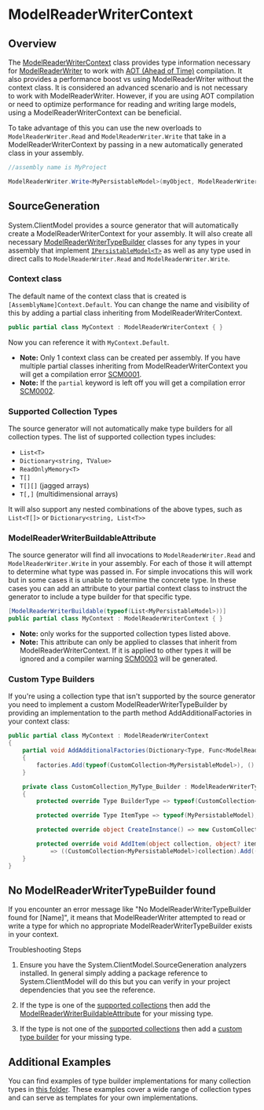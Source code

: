 # ModelReaderWriterContext

## Overview

The [ModelReaderWriterContext](https://github.com/Azure/azure-sdk-for-net/blob/b8704d0e58f17fd02da61b561b55778f80372105/sdk/core/System.ClientModel/src/ModelReaderWriter/ModelReaderWriterContext.cs) class
 provides type information necessary for [ModelReaderWriter]((https://github.com/Azure/azure-sdk-for-net/blob/b8704d0e58f17fd02da61b561b55778f80372105/sdk/core/System.ClientModel/src/ModelReaderWriter/ModelReaderWriter.cs))
 to work with [AOT (Ahead of Time)](https://learn.microsoft.com/dotnet/core/deploying/native-aot/) compilation.
It also provides a performance boost vs using ModelReaderWriter without the context class.  It is considered
an advanced scenario and is not necessary to work with ModelReaderWriter. However, if you are using AOT compilation or need to optimize
performance for reading and writing large models, using a ModelReaderWriterContext can be beneficial.

To take advantage of this you can use the new overloads to `ModelReaderWriter.Read` and `ModelReaderWriter.Write`
that take in a ModelReaderWriterContext by passing in a new automatically generated class in your assembly.

```C# Snippet:ModelReaderWriterContext_Usage
//assembly name is MyProject

ModelReaderWriter.Write<MyPersistableModel>(myObject, ModelReaderWriterOptions.Json, MyProjectContext.Default);
```

## SourceGeneration

System.ClientModel provides a source generator that will automatically create a ModelReaderWriterContext for your assembly.
It will also create all necessary [ModelReaderWriterTypeBuilder](https://github.com/Azure/azure-sdk-for-net/blob/b8704d0e58f17fd02da61b561b55778f80372105/sdk/core/System.ClientModel/src/ModelReaderWriter/ModelReaderWriterTypeBuilder.cs) classes for any types in your assembly that
implement [```IPersistableModel<T>```](https://github.com/Azure/azure-sdk-for-net/blob/b8704d0e58f17fd02da61b561b55778f80372105/sdk/core/System.ClientModel/src/ModelReaderWriter/IPersistableModel.cs) as well as any type used in direct calls to `ModelReaderWriter.Read` and `ModelReaderWriter.Write`.

### Context class

The default name of the context class that is created is `[AssemblyName]Context.Default`.
You can change the name and visibility of this by adding a partial class inheriting from ModelReaderWriterContext.

```C# Snippet:ModelReaderWriterContext_ContextClass
public partial class MyContext : ModelReaderWriterContext { }
```

Now you can reference it with `MyContext.Default`.

- **Note:** Only 1 context class can be created per assembly.
 If you have multiple partial classes inheriting from ModelReaderWriterContext you will get a compilation error [SCM0001](https://aka.ms/system-clientmodel/diagnostics#scm0001).
- **Note:** If the `partial` keyword is left off you will get a compilation error [SCM0002](https://aka.ms/system-clientmodel/diagnostics#scm0002).

### Supported Collection Types

The source generator will not automatically make type builders for all collection types.
The list of supported collection types includes:
- `List<T>`
- `Dictionary<string, TValue>`
- `ReadOnlyMemory<T>`
- `T[]`
- `T[][]` (jagged arrays)
- `T[,]` (multidimensional arrays)

It will also support any nested combinations of the above types, such as `List<T[]>` or `Dictionary<string, List<T>>`

### ModelReaderWriterBuildableAttribute

The source generator will find all invocations to `ModelReaderWriter.Read` and `ModelReaderWriter.Write` in your assembly.
For each of those it will attempt to determine what type was passed in.  For simple invocations this will work but in some cases
it is unable to determine the concrete type.  In these cases you can add an attribute to your partial context
class to instruct the generator to include a type builder for that specific type.

```C# Snippet:ModelReaderWriterContext_AttributeUsage
[ModelReaderWriterBuildable(typeof(List<MyPersistableModel>))]
public partial class MyContext : ModelReaderWriterContext { }
```

- **Note:** only works for the supported collection types listed above.
- **Note:** This attribute can only be applied to classes that inherit from ModelReaderWriterContext.
If it is applied to other types it will be ignored and a compiler warning [SCM0003](https://aka.ms/system-clientmodel/diagnostics#scm0003) will be generated.

### Custom Type Builders

If you're using a collection type that isn't supported by the source generator you need to
implement a custom ModelReaderWriterTypeBuilder by providing an implementation to the parth method AddAdditionalFactories in your context class:

```C# Snippet:ModelReaderWriterContext_CustomBuilder
public partial class MyContext : ModelReaderWriterContext
{
    partial void AddAdditionalFactories(Dictionary<Type, Func<ModelReaderWriterTypeBuilder>> factories)
    {
        factories.Add(typeof(CustomCollection<MyPersistableModel>), () => new CustomCollection_MyType_Builder());
    }

    private class CustomCollection_MyType_Builder : ModelReaderWriterTypeBuilder
    {
        protected override Type BuilderType => typeof(CustomCollection<MyPersistableModel>);

        protected override Type ItemType => typeof(MyPersistableModel);

        protected override object CreateInstance() => new CustomCollection<MyPersistableModel>();

        protected override void AddItem(object collection, object? item)
            => ((CustomCollection<MyPersistableModel>)collection).Add((MyPersistableModel)item!);
    }
}
```

## No ModelReaderWriterTypeBuilder found

If you encounter an error message like "No ModelReaderWriterTypeBuilder found for [Name]", it means that ModelReaderWriter attempted to read or write
 a type for which no appropriate ModelReaderWriterTypeBuilder exists in your context.

Troubleshooting Steps

1. Ensure you have the System.ClientModel.SourceGeneration analyzers installed. In general simply adding
a package reference to System.ClientModel will do this but you can verify in your project dependencies that you see the reference.

2. If the type is one of the [supported collections](#supported-collection-types) then add the [ModelReaderWriterBuildableAttribute](#modelreaderwriterbuildableattribute) for your missing type.
3. If the type is not one of the [supported collections](#supported-collection-types) then add a [custom type builder](#custom-type-builders) for your missing type.

## Additional Examples

You can find examples of type builder implementations for many collection types in [this folder](https://github.com/Azure/azure-sdk-for-net/blob/b8704d0e58f17fd02da61b561b55778f80372105/sdk/core/System.ClientModel/tests/ModelReaderWriterTests/Models/AvailabilitySetDatas).
These examples cover a wide range of collection types and can serve as templates for your own implementations.
